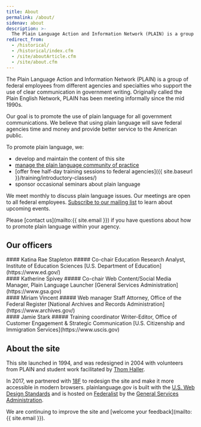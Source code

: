 ```yaml
---
title: About
permalink: /about/
sidenav: about
description: >-
  The Plain Language Action and Information Network (PLAIN) is a group of federal employees from different agencies and specialties who support the use of clear communication in government writing.
redirect_from:
  - /historical/
  - /historical/index.cfm
  - /site/aboutArticle.cfm
  - /site/about.cfm
---
```


The Plain Language Action and Information Network (PLAIN) is a group of federal employees from different agencies and specialties who support the use of clear communication in government writing. Originally called the Plain English Network, PLAIN has been meeting informally since the mid 1990s.

Our goal is to promote the use of plain language for all government communications. We believe that using plain language will save federal agencies time and money and provide better service to the American public.

To promote plain language, we:

- develop and maintain the content of this site
- [manage the plain language community of practice](https://www.digitalgov.gov/communities/plain-language/)
- [offer free half-day training sessions to federal agencies]({{ site.baseurl }}/training/introductory-classes/)
- sponsor occasional seminars about plain language

We meet monthly to discuss plain language issues. Our meetings are open to all federal employees. [Subscribe to our mailing list](https://www.digitalgov.gov/communities/plain-language/) to learn about upcoming events.

Please [contact us](mailto:{{ site.email }}) if you have questions about how to promote plain language within your agency.

## Our officers

<div class="about-grid">
<div class="usa-grid-full">
<div class="usa-width-one-half">
#### Katina Rae Stapleton
##### Co-chair
Education Research Analyst, Institute of Education Sciences  
[U.S. Department of Education](https://www.ed.gov/)
</div>
<div class="usa-width-one-half">
#### Katherine Spivey
##### Co-chair
Web Content/Social Media Manager, Plain Language Launcher  
[General Services Administration](https://www.gsa.gov)
</div>
</div>
<div class="usa-grid-full">
<div class="usa-width-one-half">
#### Miriam Vincent
##### Web manager
Staff Attorney, Office of the Federal Register  
[National Archives and Records Administration](https://www.archives.gov/)
</div>
<div class="usa-width-one-half">
#### Jamie Stark
##### Training coordinator
Writer-Editor, Office of Customer Engagement & Strategic  Communication
[U.S. Citizenship and Immigration Services](https://www.uscis.gov)  
</div>
</div>
</div>

## About the site

This site launched in 1994, and was redesigned in 2004 with volunteers from PLAIN and student work facilitated by [Thom Haller](http://onlinelibrary.wiley.com/doi/10.1002/bult.2006.1720320411/epdf).

In 2017, we partnered with [18F](https://18f.gsa.gov/) to redesign the site and make it more accessible in modern browsers. plainlanguage.gov is built with the [U.S. Web Design Standards](https://standards.usa.gov/) and is hosted on [Federalist](https://federalist.18f.gov/) by the [General Services Administration](https://www.gsa.gov/portal/category/25729).

We are continuing to improve the site and [welcome your feedback](mailto:{{ site.email }}).
